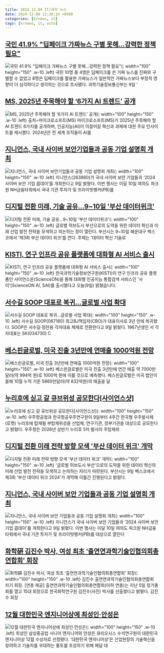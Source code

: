 ```yaml
---
title: 2024.12.09 IT/과학 뉴스
date: 2024-12-09 12:30:19 +0900
categories: [krnews, it]
tags: [krnews, it, auto]
---
```

## [국민 41.9% "딥페이크 가짜뉴스 구별 못해…강력한 정책 필요"](https://n.news.naver.com/mnews/article/001/0015093948)

![국민 41.9% "딥페이크 가짜뉴스 구별 못해…강력한 정책 필요"](https://mimgnews.pstatic.net/image/origin/001/2024/12/09/15093948.jpg?type=nf220_150){: width="100" height="150" .w-10 .left}
국민 10명 중 4명은 딥페이크를 쓴 가짜 뉴스를 진짜와 구별할 수 없었고 8명은 딥페이크를 활용한 가짜뉴스가 일반적인 가짜뉴스보다 부정적 영향이 더 심각하다고 생각하는 것으로 조사됐다. 과학기술정보통신부는 9일 '

## [MS, 2025년 주목해야 할 ‘6가지 AI 트렌드’ 공개](https://n.news.naver.com/mnews/article/018/0005902046)

![MS, 2025년 주목해야 할 ‘6가지 AI 트렌드’ 공개](https://mimgnews.pstatic.net/image/origin/018/2024/12/09/5902046.jpg?type=nf220_150){: width="100" height="150" .w-10 .left}
출처=마이크로소프트(MS) 마이크로소프트(MS)가 2025년 주목해야 할 AI 트렌드 6가지를 공개하며, 인공지능(AI)이 이끌어갈 혁신과 과제에 대한 주요 인사이트를 제시했다. 2024년은 전 세계 조직들이 AI를

## [지니언스, 국내 사이버 보안기업들과 공동 기업 설명회 개최](https://n.news.naver.com/mnews/article/011/0004425125)

![지니언스, 국내 사이버 보안기업들과 공동 기업 설명회 개최](https://mimgnews.pstatic.net/image/origin/011/2024/12/09/4425125.jpg?type=nf220_150){: width="100" height="150" .w-10 .left}
지니언스(263860)가 국내 사이버 보안 기업들과 ‘2024 사이버 보안 기업 콥데이’를 개최한다고 9일 밝혔다. 이번 행사는 이달 10일 여의도 파크원 NH금융타워에서 국내 기관 투자가 및 프라이빗뱅커(PB)를

## [디지털 전환 미래, 기술 공유…9~10일 '부산 데이터위크'](https://n.news.naver.com/mnews/article/003/0012949848)

![디지털 전환 미래, 기술 공유…9~10일 '부산 데이터위크'](https://mimgnews.pstatic.net/image/origin/003/2024/12/09/12949848.jpg?type=nf220_150){: width="100" height="150" .w-10 .left}
글로벌 허브도시 부산으로의 도약을 위한 데이터 혁신과 미래 산업 발전 전략을 모색하고 의논하는 장이 열린다. 부산시는 9~10일 해운대구 벡스코에서 '제3회 부산 데이터 위크'를 연다. 주제는 '데이터 혁신 기술로

## [KISTI, 연구 인프라 공유 플랫폼에 대화형 AI 서비스 출시](https://n.news.naver.com/mnews/article/056/0011853772)

![KISTI, 연구 인프라 공유 플랫폼에 대화형 AI 서비스 출시](https://mimgnews.pstatic.net/image/origin/056/2024/12/09/11853772.jpg?type=nf220_150){: width="100" height="150" .w-10 .left}
한국과학기술정보연구원(KISTI)이 연구 인프라 공유 플랫폼인 사이언스온(ScienceON)을 통해 대화형 인공지능 통합검색 서비스인 '사이'(ScienceON AI, SAI)를 출시했다고 오늘(9일) 밝혔습니다.

## [서수길 SOOP 대표로 복귀…글로벌 사업 확대](https://n.news.naver.com/mnews/article/011/0004425116)

![서수길 SOOP 대표로 복귀…글로벌 사업 확대](https://mimgnews.pstatic.net/image/origin/011/2024/12/09/4425116.jpg?type=nf220_150){: width="100" height="150" .w-10 .left}
서수길 SOOP(067160) 최고BJ책임자(CBO)가 대표이사로 3년 만에 복귀했다. SOOP은 서수길·정찬용 각자대표 체제로 전환한다고 9일 밝혔다. 1967년생인 서 각자대표는 SK(034730) C

## [베스핀글로벌, 미국 진출 3년만에 연매출 1000억원 전망](https://n.news.naver.com/mnews/article/011/0004425127)

![베스핀글로벌, 미국 진출 3년만에 연매출 1000억원 전망](https://mimgnews.pstatic.net/image/origin/011/2024/12/09/4425127.jpg?type=nf220_150){: width="100" height="150" .w-10 .left}
베스핀글로벌은 미국 진출 3년만에 연간 매출 약 7000만 달러(약 994억 원)로 1000억 원에 이를 것으로 예측했다. 베스핀글로벌은 미국 법인이 올해 10월 누적 기준 5860만달러(약 832억원)의 매출을 달

## [누리호에 싣고 갈 큐브위성 공모한다[사이언스샷]](https://n.news.naver.com/mnews/article/011/0004425109)

![누리호에 싣고 갈 큐브위성 공모한다[사이언스샷]](https://mimgnews.pstatic.net/image/origin/011/2024/12/09/4425109.jpg?type=nf220_150){: width="100" height="150" .w-10 .left}
우주항공청과 한국항공우주연구원이 9일부터 4주간 한국형 우주발사체(로켓) 누리호에 탑재될 부탑재위성을 산업체, 연구기관, 정부기관을 대상으로 공모한다고 밝혔다. 우주청은 2026년 상반기 누리호 5차 발사의 주탑재위

## [디지털 전환 미래 전략 방향 모색 '부산 데이터 위크' 개막](https://n.news.naver.com/mnews/article/014/0005279190)

![디지털 전환 미래 전략 방향 모색 '부산 데이터 위크' 개막](https://mimgnews.pstatic.net/image/origin/014/2024/12/09/5279190.jpg?type=nf220_150){: width="100" height="150" .w-10 .left}
'글로벌 허브도시 부산'으로의 도약을 위한 데이터 혁신의 미래 산업 발전 전략을 모색하고 논의하는 자리가 마련된다. 부산시는 9일 벡스코에서 제3회 '부산 데이터 위크 2024'가 개막해 이틀간 진행된다고 밝혔다.

## [지니언스, 국내 사이버 보안 기업들과 공동 기업 설명회 개최](https://n.news.naver.com/mnews/article/029/0002921308)

![지니언스, 국내 사이버 보안 기업들과 공동 기업 설명회 개최](https://mimgnews.pstatic.net/image/origin/029/2024/12/09/2921308.jpg?type=nf220_150){: width="100" height="150" .w-10 .left}
지니언스가 국내 사이버 보안 기업들과 '2024 사이버 보안 기업 콥데이'를 개최한다고 9일 밝혔다. 이번 행사는 이달 10일 여의도 파크원 NH금융타워에서 국내 기관 투자가 및 프라이빗뱅커(PB)를 대상으로 열린다

## [화학硏 김진수 박사, 여성 최초 ‘출연연과학기술인협의회총연합회’ 회장](https://n.news.naver.com/mnews/article/016/0002399219)

![화학硏 김진수 박사, 여성 최초 ‘출연연과학기술인협의회총연합회’ 회장](https://mimgnews.pstatic.net/image/origin/016/2024/12/09/2399219.jpg?type=nf220_150){: width="100" height="150" .w-10 .left}
김진수 출연연과학기술인협의회총연합회 차기 회장. [연총 제공] 출연연과학기술인협의회총연합회(이하 연총)는 지난 5일 정기총회를 열고 15대 회장으로 한국화학연구원 김진수(사진) 박사를 선출했다고 밝혔다. 김진수 회장

## [12월 대한민국 엔지니어상에 최성인·안성은](https://n.news.naver.com/mnews/article/366/0001038534)

![12월 대한민국 엔지니어상에 최성인·안성은](https://mimgnews.pstatic.net/image/origin/366/2024/12/09/1038534.jpg?type=nf220_150){: width="100" height="150" .w-10 .left}
최성인 삼성중공업 시니어 엔지니어와 안성은 큐리오시스 수석연구원이 대한민국 엔지니어상 12월 수상자로 선정됐다. ‘대한민국 엔지니어상’은 산업현장의 기술혁신을 장려하고 기술자를 우대하는 풍토를 조성하기 위해 매달 대

